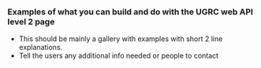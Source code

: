 ### Examples of what you can build and do with the UGRC web API level 2 page
- This should be mainly a gallery with examples with short 2 line explanations.
- Tell the users any additional info needed or people to contact
